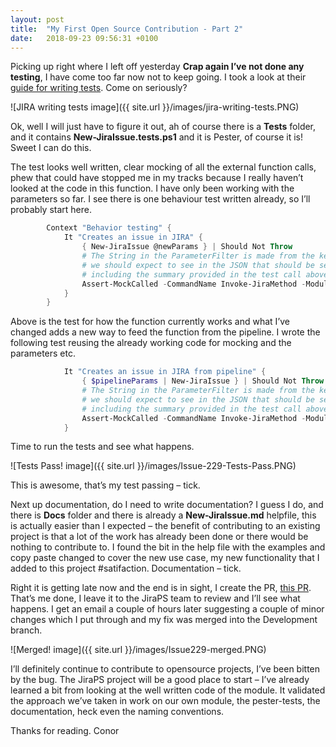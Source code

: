 ```yaml
---
layout: post
title:  "My First Open Source Contribution - Part 2"
date:   2018-09-23 09:56:31 +0100
---
```


Picking up right where I left off yesterday **Crap again I’ve not done any testing**, I have come too far now not to keep going. I took a look at their [guide for writing tests](https://atlassianps.org/docs/Contributing/writing-tests.html). Come on seriously?

![JIRA writing tests image]({{ site.url }}/images/jira-writing-tests.PNG)

Ok, well I will just have to figure it out, ah of course there is a __Tests__ folder, and it contains __New-JiraIssue.tests.ps1__ and it is Pester, of course it is! Sweet I can do this.

The test looks well written, clear mocking of all the external function calls, phew that could have stopped me in my tracks because I really haven’t looked at the code in this function. I have only been working with the parameters so far. I see there is one behaviour test written already, so I’ll probably start here.

```powershell
        Context "Behavior testing" {
            It "Creates an issue in JIRA" {
                { New-JiraIssue @newParams } | Should Not Throw
                # The String in the ParameterFilter is made from the keywords
                # we should expect to see in the JSON that should be sent,
                # including the summary provided in the test call above.
                Assert-MockCalled -CommandName Invoke-JiraMethod -ModuleName JiraPS -Times 1 -Scope It -ParameterFilter { $Method -eq 'Post' -and $URI -like "$jiraServer/rest/api/*/issue" }
            }
        }
```

Above is the test for how the function currently works and what I’ve changed adds a new way to feed the function from the pipeline. I wrote the following test reusing the already working code for mocking and the parameters etc.

```powershell
            It "Creates an issue in JIRA from pipeline" {
                { $pipelineParams | New-JiraIssue } | Should Not Throw
                # The String in the ParameterFilter is made from the keywords
                # we should expect to see in the JSON that should be sent,
                # including the summary provided in the test call above.
                Assert-MockCalled -CommandName Invoke-JiraMethod -ModuleName JiraPS -Times 1 -Scope It -ParameterFilter { $Method -eq 'Post' -and $URI -like "$jiraServer/rest/api/*/issue" }
            }
```

Time to run the tests and see what happens.

![Tests Pass! image]({{ site.url }}/images/Issue-229-Tests-Pass.PNG)

This is awesome, that’s my test passing – tick.

Next up documentation, do I need to write documentation? I guess I do, and there is __Docs__ folder and there is already a __New-JiraIssue.md__ helpfile, this is actually easier than I expected – the benefit of contributing to an existing project is that a lot of the work has already been done or there would be nothing to contribute to. I found the bit in the help file with the examples and copy paste changed to cover the new use case, my new functionality that I added to this project #satifaction. Documentation – tick.

Right it is getting late now and the end is in sight, I create the PR, [this PR]( https://github.com/AtlassianPS/JiraPS/pull/312). That’s me done, I leave it to the JiraPS team to review and I’ll see what happens. I get an email a couple of hours later suggesting a couple of minor changes which I put through and my fix was merged into the Development branch.

![Merged! image]({{ site.url }}/images/Issue229-merged.PNG)

I’ll definitely continue to contribute to opensource projects, I’ve been bitten by the bug. The JiraPS project will be a good place to start – I’ve already learned a bit from looking at the well written code of the module. It validated the approach we’ve taken in work on our own module, the pester-tests, the documentation, heck even the naming conventions.

Thanks for reading.
Conor